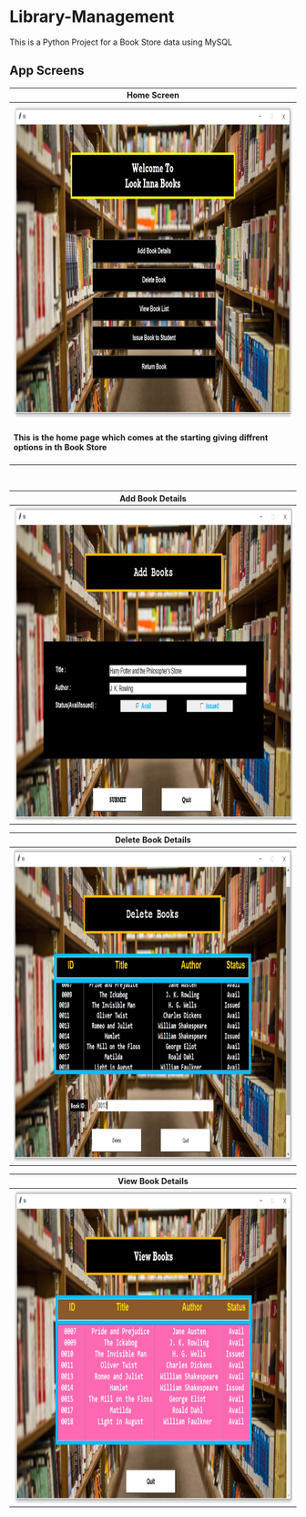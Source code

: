 # Library-Management
This is a Python Project for a Book Store data using MySQL


App Screens
-------
| Home Screen    |
| ------------- |
| <img src ="p1.jpg" width = "900" height = "550">     |
|<h4> This is the home page which comes at the starting giving diffrent options in th Book Store  |
  
<br/>
  
| Add Book Details |
| ------------- |
| <img src ="p2.jpg" width = "900" height = "550">      |

| Delete Book Details     |
| ------------- |
| <img src ="p3.jpg" width = "900" height = "550">      |

| View Book Details       |
| ------------- |
| <img src ="p4.jpg" width = "900" height = "550">      |
